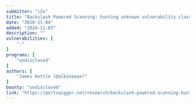 ```yaml
---
submitter: "c2a"
title: "Backslash Powered Scanning: hunting unknown vulnerability classes"
date: "2016-11-04"
added: "2024-11-03"
description: ""
vulnerabilities: [
    "-"
]
programs: [
    "undisclosed"
]
authors: [
    "James Kettle (@albinowax)"
]
bounty: "undisclosed"
link: "https://portswigger.net/research/backslash-powered-scanning-hunting-unknown-vulnerability-classes"
---
```




